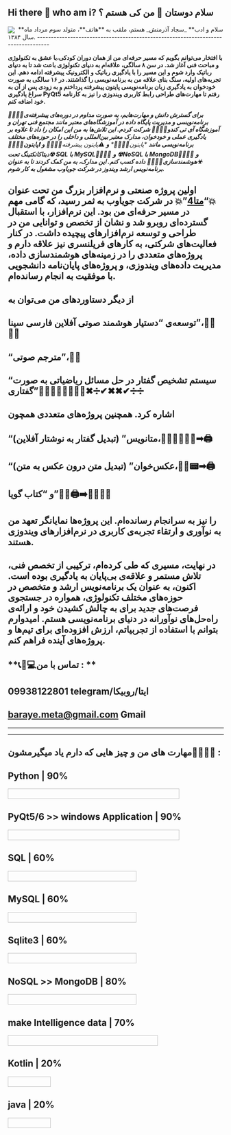 ## Hi there 👋 who am i?                    سلام دوستان 👋 من کی هستم ؟ 

<img align="center" src="https://github.com/user-attachments/assets/3f234137-74c1-4c6f-8122-4eacc28a5b33">


<img align="center">
**سلام و ادب** _سجاد آذرمنش_ هستم، ملقب به **هاتف**، متولد سوم مرداد ماه سال ۱۳۸۴.
----------------------------------------------------------------------------------

**با افتخار می‌توانم بگویم که مسیر حرفه‌ای من از همان دوران کودکی،با عشق به تکنولوژی و مباحث فنی آغاز شد. در سن ۸ سالگی، علاقه‌ام به دنیای تکنولوژی باعث شد تا به دنیای رباتیک وارد شوم و این مسیر را با یادگیری رباتیک و الکترونیک پیشرفته ادامه دهم. این تجربه‌های اولیه، سنگ بنای علاقه من به برنامه‌نویسی را گذاشتند. در ۱۶ سالگی به صورت خودخوان به یادگیری زبان برنامه‌نویسی پایتون پیشرفته پرداختم و به زودی پس از آن به سراغ یادگیری PyQt5 رفتم تا مهارت‌های طراحی رابط کاربری ویندوزی را نیز به کارنامه خود اضافه کنم.**

_**👨‍💻👨‍💻برای گسترش دانش و مهارت‌هایم، به صورت مداوم در دوره‌های پیشرفته‌ی برنامه‌نویسی و مدیریت پایگاه داده در آموزشگاه‌های معتبر مانند مجتمع فنی تهران و آموزشگاه آی تی کندو👨‍💻👨‍💻 شرکت کردم. این تلاش‌ها به من این امکان را داد تا علاوه بر یادگیری عملی و خودخوان، مدارک معتبر بین‌المللی و داخلی را در حوزه‌های مختلف برنامه‌نویسی مانند**_ _**پایتون*👨‍💻👨‍💻*_ _**و**_ **⚠پایتون پیشرفته*👨‍💻👨‍💻* _**و**_ _**❗پایتون👨‍💻👨‍💻**_ _**☢دیتاکانکتینگ تحت SQL با MySQL👨‍💻👨‍💻**_ _**و**_ _**☢NoSQL با MongoDB👨‍💻👨‍💻**_ _**و**_ _**☣هوشمندسازی👨‍💻👨‍💻**_ _**داده کسب کنم. این مدارک، به من کمک کردند تا به عنوان برنامه‌نویس ارشد ویندوز در شرکت جویاوب مشغول به کار شوم.**_

اولین پروژه صنعتی و نرم‌افزار بزرگ من تحت عنوان 💥“[متا4](https://azarmeta.com)”💥 در شرکت جویاوب به ثمر رسید، که گامی مهم در مسیر حرفه‌ای من بود. این نرم‌افزار، با استقبال گسترده‌ای روبرو شد و نشان از تخصص و توانایی من در طراحی و توسعه نرم‌افزارهای پیچیده داشت. در کنار فعالیت‌های شرکتی، به کارهای فریلنسری نیز علاقه دارم و پروژه‌های متعددی را در زمینه‌های هوشمندسازی داده، مدیریت داده‌های ویندوزی، و پروژه‌های پایان‌نامه دانشجویی با موفقیت به انجام رسانده‌ام.
-------------------------------------------------------------------------------------------------------------------------------------------------------------------------------------------------------------------------------------------------------------------------------------------------------------------------------------------------------------------------------------------------------------------------------------------------------------------------

از دیگر دستاوردهای من می‌توان به
--------------------------------

توسعه‌ی “دستیار هوشمند صوتی آفلاین فارسی سینا”،👨‍💻👨‍💻
-----------------------------------------------

“مترجم صوتی”،🧏‍♂️
-------------

“سیستم تشخیص گفتار در حل مسائل ریاضیاتی به صورت گفتاری”👨‍💻🧏‍♂️🧏‍♀️➕➖✖➗✔✖✖✔➗➗
-------------------------------------------------------

اشاره کرد. همچنین پروژه‌های متعددی همچون
----------------------------------------

“متانویس” (تبدیل گفتار به نوشتار آفلاین)،👨‍💻🧏‍♂️🧏‍♀️➡🖨
-----------------------------------------

“عکس‌خوان” (تبدیل متن درون عکس به متن)،👨‍💻📟➡🖨
---------------------------------------

و “کتاب گویا”👨‍💻🖨➡🧏‍♂️🧏‍♀️
-------------

را نیز به سرانجام رسانده‌ام. این پروژه‌ها نمایانگر تعهد من به نوآوری و ارتقاء تجربه‌ی کاربری در نرم‌افزارهای ویندوزی هستند.
---------------------------------------------------------------------------------------------------------------------------

**در نهایت، مسیری که طی کرده‌ام، ترکیبی از تخصص فنی، تلاش مستمر و علاقه‌ی بی‌پایان به یادگیری بوده است. اکنون، به عنوان یک برنامه‌نویس ارشد و متخصص در حوزه‌های مختلف تکنولوژی، همواره در جستجوی فرصت‌های جدید برای به چالش کشیدن خود و ارائه‌ی راه‌حل‌های نوآورانه در دنیای برنامه‌نویسی هستم. امیدوارم بتوانم با استفاده از تجربیاتم، ارزش افزوده‌ای برای تیم‌ها و پروژه‌های آینده فراهم کنم.**
---------------------------------------------------------------------------------------------------------------------------
**📞📠💻تماس با من : **
-----------------
**09938122801 telegram/ایتا/روبیکا**
-----------------
**baraye.meta@gmail.com    Gmail**
-----------------
-----------------
-----------------
## مهارت های من و چیز هایی که دارم یاد میگیرمشون👨‍💻👨‍💻 :

<h2 align="left">Python | 90% </h2>  <img scr="https://github.com/sina-1384hatefesabegh/sina-1384hatefesabegh/blob/main/progress%20bar.png?raw=true" height="24" width="400">

<h2 align="left">PyQt5/6 >> windows Application | 90% </h2>  <img scr="https://github.com/sina-1384hatefesabegh/sina-1384hatefesabegh/blob/main/progress%20bar.png?raw=true" height="24" width="400">


<h2 align="left">SQL | 60% </h2>  <img scr="https://github.com/sina-1384hatefesabegh/sina-1384hatefesabegh/blob/main/progress%20bar.png?raw=true" height="24" width="300">

<h2 align="left">MySQL | 60% </h2>  <img scr="https://github.com/sina-1384hatefesabegh/sina-1384hatefesabegh/blob/main/progress%20bar.png?raw=true" height="24" width="300">

<h2 align="left">Sqlite3 | 60% </h2>  <img scr="https://github.com/sina-1384hatefesabegh/sina-1384hatefesabegh/blob/main/progress%20bar.png?raw=true" height="24" width="300">

<h2 align="left">NoSQL >> MongoDB | 80% </h2>  <img scr="https://github.com/sina-1384hatefesabegh/sina-1384hatefesabegh/blob/main/progress%20bar.png?raw=true" height="24" width="300">

<h2 align="left">make Intelligence data | 70% </h2>  <img scr="https://github.com/sina-1384hatefesabegh/sina-1384hatefesabegh/blob/main/progress%20bar.png?raw=true" height="24" width="350">

<h2 align="left">Kotlin | 20% </h2>  <img scr="https://github.com/sina-1384hatefesabegh/sina-1384hatefesabegh/blob/main/progress%20bar.png?raw=true" height="24" width="100">

<h2 align="left">java | 20% </h2>  <img scr="https://github.com/sina-1384hatefesabegh/sina-1384hatefesabegh/blob/main/progress%20bar.png?raw=true" height="24" width="100">
